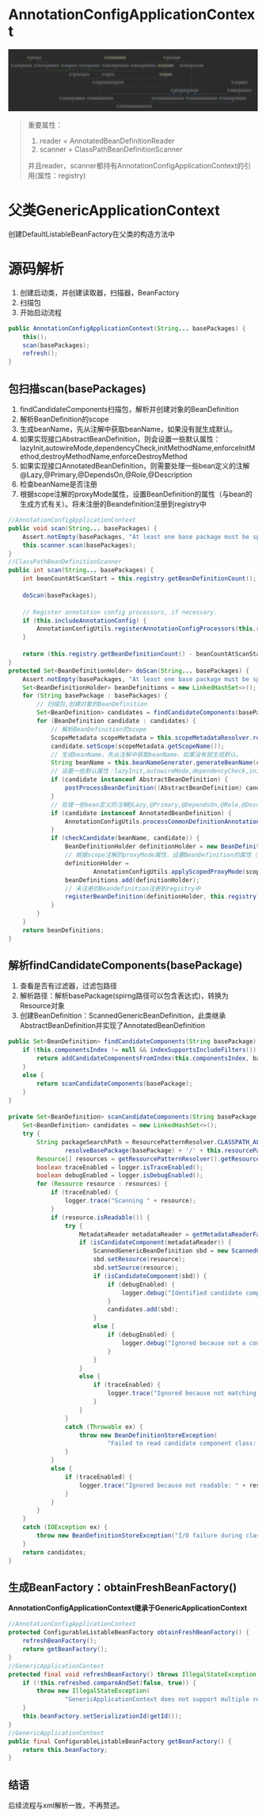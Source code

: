 # AnnotationConfigApplicationContext

<img src="../../image/AnnotationConfigApplicationContext.png"  alt="结构图" />

> 重要属性：
> 1. reader = AnnotatedBeanDefinitionReader
> 2. scanner = ClassPathBeanDefinitionScanner 
>  
> 并且reader，scanner都持有AnnotationConfigApplicationContext的引用(属性：registry)

# 父类GenericApplicationContext
创建DefaultListableBeanFactory在父类的构造方法中

# 源码解析
1. 创建启动类，并创建读取器，扫描器，BeanFactory
2. 扫描包
3. 开始启动流程
```java
public AnnotationConfigApplicationContext(String... basePackages) {
    this();
    scan(basePackages);
    refresh();
}
```

## 包扫描scan(basePackages)
1. findCandidateComponents扫描包，解析并创建对象的BeanDefinition
2. 解析BeanDefinition的scope
3. 生成beanName，先从注解中获取beanName，如果没有就生成默认。
4. 如果实现接口AbstractBeanDefinition，则会设置一些默认属性：lazyInit,autowireMode,dependencyCheck,initMethodName,enforceInitMethod,destroyMethodName,enforceDestroyMethod
5. 如果实现接口AnnotatedBeanDefinition，则需要处理一些bean定义的注解@Lazy,@Primary,@DependsOn,@Role,@Description
6. 检查beanName是否注册
7. 根据scope注解的proxyMode属性，设置BeanDefinition的属性（与bean的生成方式有关）。将未注册的Beandefinition注册到registry中
```java
//AnnotationConfigApplicationContext
public void scan(String... basePackages) {
    Assert.notEmpty(basePackages, "At least one base package must be specified");
    this.scanner.scan(basePackages);
}
//ClassPathBeanDefinitionScanner
public int scan(String... basePackages) {
    int beanCountAtScanStart = this.registry.getBeanDefinitionCount();

    doScan(basePackages);

    // Register annotation config processors, if necessary.
    if (this.includeAnnotationConfig) {
        AnnotationConfigUtils.registerAnnotationConfigProcessors(this.registry);
    }

    return (this.registry.getBeanDefinitionCount() - beanCountAtScanStart);
}
protected Set<BeanDefinitionHolder> doScan(String... basePackages) {
    Assert.notEmpty(basePackages, "At least one base package must be specified");
    Set<BeanDefinitionHolder> beanDefinitions = new LinkedHashSet<>();
    for (String basePackage : basePackages) {
        // 扫描包,创建对象的BeanDefinition
        Set<BeanDefinition> candidates = findCandidateComponents(basePackage);
        for (BeanDefinition candidate : candidates) {
            // 解析BeanDefinition的scope
            ScopeMetadata scopeMetadata = this.scopeMetadataResolver.resolveScopeMetadata(candidate);
            candidate.setScope(scopeMetadata.getScopeName());
            // 生成beanName，先从注解中获取beanName，如果没有就生成默认。
            String beanName = this.beanNameGenerator.generateBeanName(candidate, this.registry);
            // 设置一些默认属性：lazyInit,autowireMode,dependencyCheck,initMethodName,enforceInitMethod,destroyMethodName,enforceDestroyMethod
            if (candidate instanceof AbstractBeanDefinition) {
                postProcessBeanDefinition((AbstractBeanDefinition) candidate, beanName);
            }
            // 处理一些bean定义的注解@Lazy,@Primary,@DependsOn,@Role,@Description
            if (candidate instanceof AnnotatedBeanDefinition) {
                AnnotationConfigUtils.processCommonDefinitionAnnotations((AnnotatedBeanDefinition) candidate);
            }
            if (checkCandidate(beanName, candidate)) {
                BeanDefinitionHolder definitionHolder = new BeanDefinitionHolder(candidate, beanName);
                // 根据scope注解的proxyMode属性，设置BeanDefinition的属性（与bean的生成方式有关）
                definitionHolder =
                        AnnotationConfigUtils.applyScopedProxyMode(scopeMetadata, definitionHolder, this.registry);
                beanDefinitions.add(definitionHolder);
                // 未注册的Beandefinition注册到registry中
                registerBeanDefinition(definitionHolder, this.registry);
            }
        }
    }
    return beanDefinitions;
}
```

## 解析findCandidateComponents(basePackage)
1. 查看是否有过滤器，过滤包路径
2. 解析路径：解析basePackage(spirng路径可以包含表达式)，转换为Resource对象
3. 创建BeanDefinition：ScannedGenericBeanDefinition，此类继承AbstractBeanDefinition并实现了AnnotatedBeanDefinition
```java
public Set<BeanDefinition> findCandidateComponents(String basePackage) {
    if (this.componentsIndex != null && indexSupportsIncludeFilters()) {
        return addCandidateComponentsFromIndex(this.componentsIndex, basePackage);
    }
    else {
        return scanCandidateComponents(basePackage);
    }
}

private Set<BeanDefinition> scanCandidateComponents(String basePackage) {
    Set<BeanDefinition> candidates = new LinkedHashSet<>();
    try {
        String packageSearchPath = ResourcePatternResolver.CLASSPATH_ALL_URL_PREFIX +
                resolveBasePackage(basePackage) + '/' + this.resourcePattern;
        Resource[] resources = getResourcePatternResolver().getResources(packageSearchPath);
        boolean traceEnabled = logger.isTraceEnabled();
        boolean debugEnabled = logger.isDebugEnabled();
        for (Resource resource : resources) {
            if (traceEnabled) {
                logger.trace("Scanning " + resource);
            }
            if (resource.isReadable()) {
                try {
                    MetadataReader metadataReader = getMetadataReaderFactory().getMetadataReader(resource);
                    if (isCandidateComponent(metadataReader)) {
                        ScannedGenericBeanDefinition sbd = new ScannedGenericBeanDefinition(metadataReader);
                        sbd.setResource(resource);
                        sbd.setSource(resource);
                        if (isCandidateComponent(sbd)) {
                            if (debugEnabled) {
                                logger.debug("Identified candidate component class: " + resource);
                            }
                            candidates.add(sbd);
                        }
                        else {
                            if (debugEnabled) {
                                logger.debug("Ignored because not a concrete top-level class: " + resource);
                            }
                        }
                    }
                    else {
                        if (traceEnabled) {
                            logger.trace("Ignored because not matching any filter: " + resource);
                        }
                    }
                }
                catch (Throwable ex) {
                    throw new BeanDefinitionStoreException(
                            "Failed to read candidate component class: " + resource, ex);
                }
            }
            else {
                if (traceEnabled) {
                    logger.trace("Ignored because not readable: " + resource);
                }
            }
        }
    }
    catch (IOException ex) {
        throw new BeanDefinitionStoreException("I/O failure during classpath scanning", ex);
    }
    return candidates;
}
```

## 生成BeanFactory：obtainFreshBeanFactory()
**AnnotationConfigApplicationContext继承于GenericApplicationContext**
```java
//AnnotationConfigApplicationContext
protected ConfigurableListableBeanFactory obtainFreshBeanFactory() {
    refreshBeanFactory();
    return getBeanFactory();
}
//GenericApplicationContext
protected final void refreshBeanFactory() throws IllegalStateException {
    if (!this.refreshed.compareAndSet(false, true)) {
        throw new IllegalStateException(
                "GenericApplicationContext does not support multiple refresh attempts: just call 'refresh' once");
    }
    this.beanFactory.setSerializationId(getId());
}
//GenericApplicationContext
public final ConfigurableListableBeanFactory getBeanFactory() {
    return this.beanFactory;
}
```
## 结语
后续流程与xml解析一致，不再赘述。